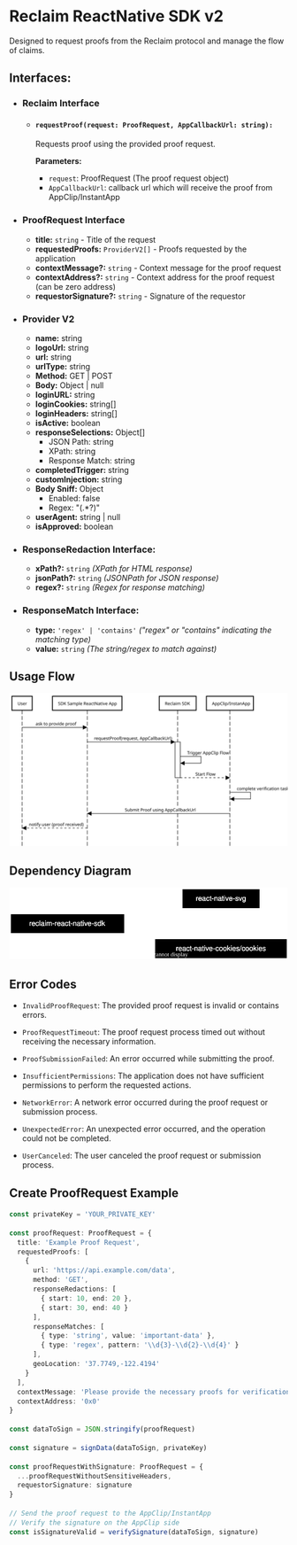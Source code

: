 # Reclaim ReactNative SDK v2

Designed to request proofs from the Reclaim protocol and manage the flow of claims.

## Interfaces:

- ### Reclaim Interface

  - #### `requestProof(request: ProofRequest, AppCallbackUrl: string):`

    Requests proof using the provided proof request.

    **Parameters:**

    - `request`: ProofRequest (The proof request object)
    - `AppCallbackUrl`: callback url which will receive the proof from AppClip/InstantApp

- ### ProofRequest Interface

  - **title:** `string` - Title of the request
  - **requestedProofs:** `ProviderV2[]` - Proofs requested by the application
  - **contextMessage?:** `string` - Context message for the proof request
  - **contextAddress?:** `string` - Context address for the proof request (can be zero address)
  - **requestorSignature?:** `string` - Signature of the requestor

- ### Provider V2

  - **name:** string
  - **logoUrl:** string
  - **url:** string
  - **urlType:** string
  - **Method:** GET | POST
  - **Body:** Object | null
  - **loginURL:** string
  - **loginCookies:** string[]
  - **loginHeaders:** string[]
  - **isActive:** boolean
  - **responseSelections:** Object[]
    - JSON Path: string
    - XPath: string
    - Response Match: string
  - **completedTrigger:** string
  - **customInjection:** string
  - **Body Sniff:** Object
    - Enabled: false
    - Regex: "(.\*?)"
  - **userAgent:** string | null
  - **isApproved:** boolean

- ### ResponseRedaction Interface:

  - **xPath?:** `string` _(XPath for HTML response)_
  - **jsonPath?:** `string` _(JSONPath for JSON response)_
  - **regex?:** `string` _(Regex for response matching)_

- ### ResponseMatch Interface:

  - **type:** `'regex' | 'contains'` _("regex" or "contains" indicating the matching type)_
  - **value:** `string` _(The string/regex to match against)_

## Usage Flow

<img src="./readme/usage-flow-2.svg">

## Dependency Diagram

<img src='./readme/dep-diagram-reactnative-2.svg' width='600' />

## Error Codes

- `InvalidProofRequest`: The provided proof request is invalid or contains errors.

- `ProofRequestTimeout`: The proof request process timed out without receiving the necessary information.

- `ProofSubmissionFailed`: An error occurred while submitting the proof.

- `InsufficientPermissions`: The application does not have sufficient permissions to perform the requested actions.

- `NetworkError`: A network error occurred during the proof request or submission process.

- `UnexpectedError`: An unexpected error occurred, and the operation could not be completed.

- `UserCanceled`: The user canceled the proof request or submission process.

## Create ProofRequest Example

```typescript
const privateKey = 'YOUR_PRIVATE_KEY'

const proofRequest: ProofRequest = {
  title: 'Example Proof Request',
  requestedProofs: [
    {
      url: 'https://api.example.com/data',
      method: 'GET',
      responseRedactions: [
        { start: 10, end: 20 },
        { start: 30, end: 40 }
      ],
      responseMatches: [
        { type: 'string', value: 'important-data' },
        { type: 'regex', pattern: '\\d{3}-\\d{2}-\\d{4}' }
      ],
      geoLocation: '37.7749,-122.4194'
    }
  ],
  contextMessage: 'Please provide the necessary proofs for verification.',
  contextAddress: '0x0'
}

const dataToSign = JSON.stringify(proofRequest)

const signature = signData(dataToSign, privateKey)

const proofRequestWithSignature: ProofRequest = {
  ...proofRequestWithoutSensitiveHeaders,
  requestorSignature: signature
}

// Send the proof request to the AppClip/InstantApp
// Verify the signature on the AppClip side
const isSignatureValid = verifySignature(dataToSign, signature)
```
